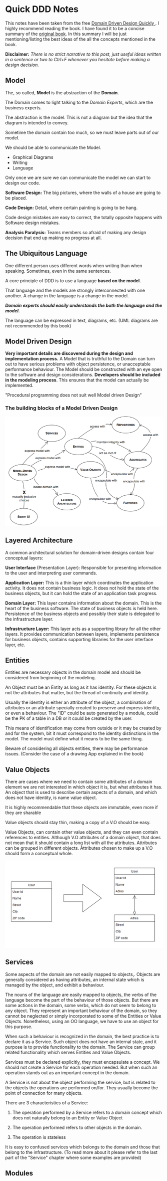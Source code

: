 # Quick DDD Notes

This notes have been taken from the free [Domain Driven Design Quickly
](https://www.goodreads.com/book/show/2558105). I highly
recommend reading the book. I have found it to be a concise summary of the
[original book](https://www.goodreads.com/en/book/show/179133). In this summary
I will be just mentioning/listing the best ideas of the all the concepts
mentioned in the book. 

**Disclaimer:** *There is no strict narrative to this post, just
useful ideas written in a sentence or two to Ctrl+F whenever you hesitate before making a design
decision.*

## Model

The, so called, **Model** is the abstraction of the **Domain**.

The Domain comes to light talking to the _Domain Experts_, which are the
business experts.

The abstraction is the model. This is not a diagram but the idea that the
diagram is intended to convey.

Sometime the domain contain too much, so we must leave parts out of our model.

We should be able to communicate the Model.

- Graphical Diagrams
- Writing
- Language

Only once we are sure we can communicate the model we can start to design our
code.

**Software Design:** The big pictures, where the walls of a house are going to
be placed.

**Code Design:** Detail, where certain painting is going to be hang.

Code design mistakes are easy to correct, the totally opposite happens with
Software design mistakes.

**Analysis Paralysis:** Teams members so afraid of making any design decision
that end up making no progress at all.

## The Ubiquitous Language

One different person uses different words when writing than when speaking.
Sometimes, even in the same sentences.

A core principle of DDD is to use a language **based on the model**.

That language and the models are strongly interconnected with one another. A
change in the language is a change in the model.

**_Domain experts should easily understands the both the language and the
model._**

The language can be expressed in text, diagrams, etc. (UML diagrams are not
recommended by this book)

## Model Driven Design

**Very important details are discovered during the design and implementation
process.** A Model that is truthful to the Domain can turn out to have serious
problems with object persistence, or unacceptable performance behaviour. The
Model should be constructed with an eye open to the software and design
considerations. **Developers should be included in the modeling process**. This
ensures that the model can actually be implemented.

"Procedural programming does not suit well Model driven Design"

### The building blocks of a Model Driven Design

![Model Driven Design](img/2021-06-22-11-25-26.png)


## Layered Architecture

A common architectural solution for domain-driven designs contain four
conceptual layers:

**User Interface** (Presentation Layer): Responsible for presenting information
to the user and interpreting user commands.

**Application Layer:** This is a thin layer which coordinates the application
activity. It does not contain business logic. It does not hold the state of the
business objects, but it can hold the state of an application task progress.

**Domain Layer:** This layer contains information about the domain. This is the
heart of the business software. The state of business objects is held here.
Persistence of the business objects and possibly their state is delegated to the
infrastructure layer.

**Infrastructure Layer:** This layer acts as a supporting library for all the
other layers. It provides communication between layers, implements persistence
for business objects, contains supporting libraries for the user interface
    layer, etc.

## Entities

Entities are necessary objects in the domain model and should be considered from
beginning of the modeling.

An Object must be an Entity as long as it has identity. For these objects is not
the attributes that matter, but the thread of continuity and identity.

Usually the identity is either an attribute of the object, a combination of
attributes or an attribute specially created to preserve and express identity,
or even a behaviour.  The "ID" could be auto generated by a module, could be the
PK of a table in a DB or it could be created by the user.

This means of identification may come from outside or it may be created by and
for the system, bit it must correspond to the identity distinctions in the
    model.  The model must define what it means to be the same thing.

Beware of considering all objects entities, there may be performance issues.
(Consider the case of a drawing App explained in the book)

## Value Objects

There are cases where we need to contain some attributes of a domain element we
are not interested in which object it is, but what attributes it has. An object
that is used to describe certain aspects of a domain, and which does not have
identity, is name value object.

It is highly recommendable that these objects are immutable, even more if they
are sharable

Value objects  should stay thin, making a copy of a V.O should be easy.

Value Objects, can contain other value objects, and they can even contain
references to entities. Although V.O attributes of a domain object, that does
not mean that it should contain a long list with all the attributes.  Attributes
can be grouped in different objects. Attributes chosen to make up a V.O should
form a conceptual whole.
 
![Value Objects](img/2021-06-22-15-47-12.png)

## Services

Some aspects of the domain are not easily mapped to objects,. Objects are
generally considered as having attributes, an internal state which is managed by
the object, and exhibit a behaviour.

The nouns of the language are easily mapped to objects, the verbs of the
language become the part of the behaviour of those objects. But there are some
actions in the domain, some verbs, which do not seem to belong to any object.
They represent an important behaviour of the domain, so they cannot be neglected
or simply incorporated to some of the Entities or Value Objects. Nonetheless,
using an OO language, we have to use an object for this purpose. 

When such a behaviour is recognized in the domain, the best practice is to
declare it as a Service. Such object does not have an internal state, and it
purpose is to provide functionality to the domain. The Service can group related
functionality which serves Entities and Value Objects. 

Services must be declared explicitly, they must encapsulate a concept. We should
not create a Service for each operation needed. But when such an operation
stands out as an important concept in the domain.

A Service is not about the object performing the service, but is related to the
objects the operations are performed on/for. They usually become the point of
connection for many objects.

There are 3 characteristics of a Service:

1. The operation performed by a Service refers to a domain concept which
does not naturally belong to an Entity or Value Object

2. The operation performed refers to other objects in the domain.

3. The operation is stateless

It is easy to confused services which belongs to the domain and those that
belong to the infrastructure. (To read more about it please refer to the last
part of the "Service" chapter where some examples are provided)


## Modules
